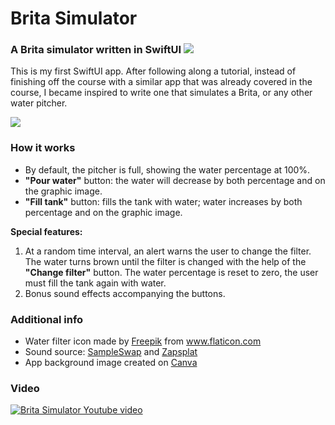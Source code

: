 # Brita Simulator 

### A Brita simulator written in SwiftUI ![](https://static.gosquared.com/images/software/logo_integ_swift_01.png)

This is my first SwiftUI app. After following along a tutorial, instead of finishing off the course with a similar app that was already covered in the course, I became inspired to write one that simulates a Brita, or any other water pitcher. 

![](https://media.giphy.com/media/NaLazctnwt4XtUkkKl/giphy.gif)

### How it works

* By default, the pitcher is full, showing the water percentage at 100%.
* **"Pour water"** button: the water will decrease by both percentage and on the graphic image.
* **"Fill tank"** button: fills the tank with water; water increases by both percentage and on the graphic image.

**Special features:** 

 1. At a random time interval, an alert warns the user to change the filter. The water turns brown until the filter is changed with the help of the **"Change filter"** button. The water percentage is reset to zero, the user must fill the tank again with water.
 2. Bonus sound effects accompanying the buttons.

### Additional info
* <div>Water filter icon made by <a href="https://www.freepik.com" title="Freepik">Freepik</a> from <a href="https://www.flaticon.com/" title="Flaticon">www.flaticon.com</a></div>
* Sound source: [SampleSwap](https://sampleswap.org) and [Zapsplat](https://www.zapsplat.com)
* App background image created on [Canva](https://www.canva.com/folder/all-designs)

### Video

[![Brita Simulator Youtube video](https://img.youtube.com/vi/omh7Ot5d7Cc/0.jpg)](https://www.youtube.com/watch?v=omh7Ot5d7Cc)

